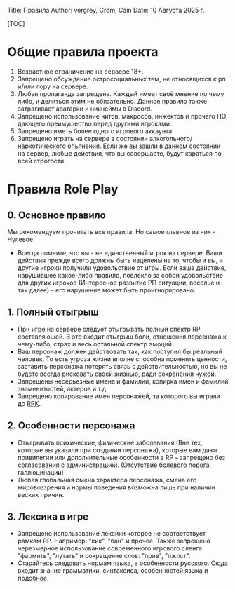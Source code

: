 Title: Правила
Author: vergrey, Grom, Cain
Date: 10 Августа 2025 г.

[TOC]

# Общие правила проекта
1. Возрастное ограничение на сервере 18+.
2. Запрещено обсуждение остросоциальных тем, не относящихся к рп и/или лору на сервере.
3. Любая пропаганда запрещена. Каждый имеет своё мнение по чему либо, и делиться этим не обязательно. Данное правило также затрагивает аватарки и никнеймы в Discord. 
4. Запрещено использование читов, макросов, инжектов и прочего ПО, дающего преимущество перед другими игроками.
5. Запрещено иметь более одного игрового аккаунта. 
6. Запрещено играть на сервере в состоянии алкогольного/наркотического опьянения. Если же вы зашли в данном состоянии на сервер, любые действия, что вы совершаете, будут караться по всей строгости. 

# Правила Role Play

## 0. Основное правило
Мы рекомендуем прочитать все правила. Но самое главное из них - Нулевое.

- Всегда помните, что вы - не единственный игрок на сервере. Ваши действия прежде всего должны быть нацелены на то, чтобы и вы, и другие игроки получили удовольствие от игры. Если ваше действие, нарушившее какое-либо правило, повлекло за собой удовольствие для других игроков (Интересное развитие РП ситуации, веселье и так далее) - его нарушение может быть проигнорировано.

## 1. Полный отыгрыш
- При игре на сервере следует отыгрывать полный спектр RP составляющей. В это входит отыгрыш боли, отношения персонажа к чему-либо, страх и весь остальной спектр эмоций.
-  Ваш персонаж должен действовать так, как поступил бы реальный человек. То есть угроза жизни вполне способна поменять ценности, заставить персонажа потерять связь с действительностью, но вы не будете всегда рисковать своей жизнью, ради сохранения чужой.
- Запрещены несерьезные имена и фамилии, копирка имен и фамилий знаменитостей, актеров и т.д
- Запрещено копирование имен персонажей, за которого вы играли до [RPK](/wiki/docs/server_rules/termins#role-play-kill-rpk).

## 2. Особенности персонажа
- Отыгрывать психические, физические заболевания (Вне тех, которые вы указали при создании персонажа), которые вам дают привилегии или дополнительные особенности в RP – запрещено без согласования с администрацией. (Отсутствие болевого порога, галлюцинации)
- Любая глобальная смена характера персонажа, смена его мировоззрения и нормы поведения возможна лишь при наличии веских причин. 

## 3. Лексика в игре
- Запрещено использование лексики которое не соответствует рамкам RP. Например: "кик", "бан" и прочее. Также запрещено черезмерное использование современного игрового сленга: "фармить", "лутать" и сокращение слов: "прив", "пжлст".
- Старайтесь следовать нормам языка, в особенности русского. Сюда входит знание грамматики, синтаксиса, особенностей языка и подобное.